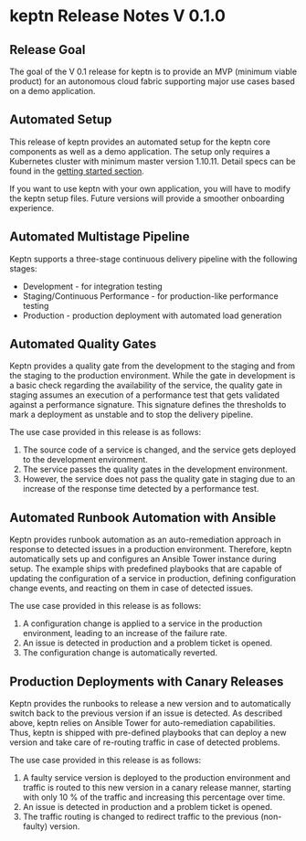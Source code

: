 # keptn Release Notes V 0.1.0

## Release Goal

The goal of the V 0.1 release for keptn is to provide an MVP (minimum viable product) for an autonomous cloud fabric supporting
major use cases based on a demo application. 

## Automated Setup

This release of keptn provides an automated setup for the keptn core components as well as a demo application. The setup only requires a Kubernetes cluster with minimum master version 1.10.11. Detail specs can be found in the [getting started section](../GettingStarted.md).

If you want to use keptn with your own application, you will have to modify the keptn setup files. Future versions will provide a smoother onboarding experience. 

## Automated Multistage Pipeline

Keptn supports a three-stage continuous delivery pipeline with the following stages:

* Development - for integration testing
* Staging/Continuous Performance - for production-like performance testing
* Production - production deployment with automated load generation

## Automated Quality Gates

Keptn provides a quality gate from the development to the staging and from the staging to the production environment. While the gate in development is a basic check regarding the availability of the service, the quality gate in staging assumes an execution of a performance test that gets validated against a performance signature. This signature defines the thresholds to mark a deployment as unstable and to stop the delivery pipeline.

The use case provided in this release is as follows:

1. The source code of a service is changed, and the service gets deployed to the development environment. 
1. The service passes the quality gates in the development environment.
1. However, the service does not pass the quality gate in staging due to an increase of the response time detected by a performance test.

## Automated Runbook Automation with Ansible

Keptn provides runbook automation as an auto-remediation approach in response to detected issues in a production environment. Therefore, keptn automatically sets up and configures an Ansible Tower instance during setup. The example ships with predefined playbooks that are capable of updating the configuration of a service in production, defining configuration change events, and reacting on them in case of detected issues. 

The use case provided in this release is as follows:

1. A configuration change is applied to a service in the production environment, leading to an increase of the failure rate.
1. An issue is detected in production and a problem ticket is opened.
1. The configuration change is automatically reverted.

## Production Deployments with Canary Releases

Keptn provides the runbooks to release a new version and to automatically switch back to the previous version if an issue is detected. As described above, keptn relies on Ansible Tower for auto-remediation capabilities. Thus, keptn is shipped with pre-defined playbooks that can deploy a new version and take care of re-routing traffic in case of detected problems.

The use case provided in this release is as follows:

1. A faulty service version is deployed to the production environment and traffic is routed to this new version in a canary release manner, starting with only 10 % of the traffic and increasing this percentage over time.
1. An issue is detected in production and a problem ticket is opened.
1. The traffic routing is changed to redirect traffic to the previous (non-faulty) version.

